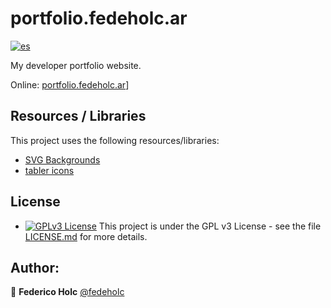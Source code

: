 # portfolio.fedeholc.ar

[![es](https://img.shields.io/badge/lang-es-yellow.svg)](https://github.com/fedeholc/portfolio.fedeholc.ar/blob/master/README.es.md)

My developer portfolio website.

Online: [portfolio.fedeholc.ar](https://portfolio.fedeholc.ar)] 

## Resources / Libraries

This project uses the following resources/libraries:
- [SVG Backgrounds](https://www.svgbackgrounds.com/)
- [tabler icons](https://github.com/tabler/tabler-icons)

## License

- [![GPLv3 License](https://img.shields.io/badge/License-GPL%20v3-yellow.svg)](https://opensource.org/licenses/) This project is under the GPL v3 License - see the file [LICENSE.md](LICENSE.md) for more details.

## Author:

👤 **Federico Holc** [@fedeholc](https://github.com/fedeholc)

